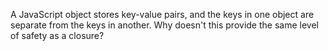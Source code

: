 A JavaScript object stores key-value pairs,
and the keys in one object are separate from the keys in another.
Why doesn't this provide the same level of safety as a closure?
